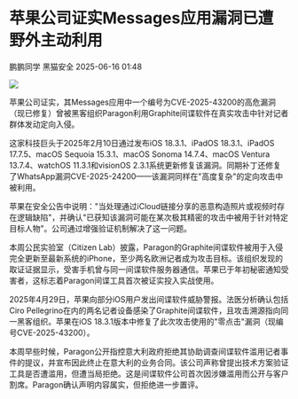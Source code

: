 #  苹果公司证实Messages应用漏洞已遭野外主动利用  
鹏鹏同学  黑猫安全   2025-06-16 01:48  
  
![](https://mmbiz.qpic.cn/sz_mmbiz_png/8dBEfDPEceicbhicIuO4lYKvBV5H8vEOHwQHIaCLVvemNiaoiazzoicxaCWx9OltvQc7lj74bSv2icdc8OMKwQyg1KfA/640?wx_fmt=png&from=appmsg "")  
  
苹果公司证实，其Messages应用中一个编号为CVE-2025-43200的高危漏洞（现已修复）曾被黑客组织Paragon利用Graphite间谍软件在真实攻击中针对记者群体发动定向入侵。  
  
这家科技巨头于2025年2月10日通过发布iOS 18.3.1、iPadOS 18.3.1、iPadOS 17.7.5、macOS Sequoia 15.3.1、macOS Sonoma 14.7.4、macOS Ventura 13.7.4、watchOS 11.3.1和visionOS 2.3.1系统更新修复该漏洞。同期补丁还修复了WhatsApp漏洞CVE-2025-24200——该漏洞同样在"高度复杂"的定向攻击中被利用。  
  
苹果在安全公告中说明："当处理通过iCloud链接分享的恶意构造照片或视频时存在逻辑缺陷"，并确认"已获知该漏洞可能在某次极其精密的攻击中被用于针对特定目标人物"。公司通过增强验证机制解决了这一问题。  
  
本周公民实验室（Citizen Lab）披露，Paragon的Graphite间谍软件被用于入侵完全更新至最新系统的iPhone，至少两名欧洲记者成为攻击目标。该组织发现的取证证据显示，受害手机曾与同一间谍软件服务器通信。苹果已于年初秘密通知受害者，这标志着Paragon间谍工具首次被证实投入实战使用。  
  
2025年4月29日，苹果向部分iOS用户发出间谍软件威胁警报。法医分析确认包括Ciro Pellegrino在内的两名记者设备感染了Graphite间谍软件，且攻击溯源指向同一黑客组织。苹果在iOS 18.3.1版本中修复了此次攻击使用的"零点击"漏洞（现编号CVE-2025-43200）。  
  
本周早些时候，Paragon公开指控意大利政府拒绝其协助调查间谍软件滥用记者事件的提议，并宣布因此终止在意大利的业务合同。该公司声称曾提出技术方案验证工具是否遭滥用，但遭当局拒绝。这是间谍软件公司首次因涉嫌滥用而公开与客户割席。Paragon确认声明内容属实，但拒绝进一步置评。  
  
  
